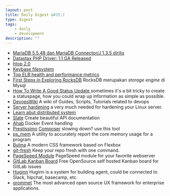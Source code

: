 ```yaml
---
layout: post
title: Daily Digest &#35;1
type: digest
tags: 
    - daily
    - development
description: ""
---
```


- [MariaDB 5.5.48 dan MariaDB Connector/J 1.3.5 dirilis](https://mariadb.org/mariadb-5-5-48-and-connectorj-1-3-5-now-available/)
- [Datastax PHP Driver: 1.1 GA Released](http://www.datastax.com/dev/blog/datastax-php-driver-1-1-ga-released)
- [htop 2.0](http://hisham.hm/htop/)
- [Keybase filesystem](https://keybase.io/docs/kbfs)
- [Top ELB health and performance metrics](https://www.datadoghq.com/blog/top-elb-health-and-performance-metrics/)
- [First Steps in Exploring RocksDB](http://mysqlentomologist.blogspot.co.id/2016/02/my-first-steps-in-exploring-rocksdb.html)
RocksDB merupakan *storage engine* di Mysql
- [How To Write A Good Status Update ](http://blog.statuspage.io/how-to-write-a-good-status-update)
sometimes it's a bit tricky to create a statuspage, how you could wrap up information as simple as possible.
- [DevopsWiki](https://github.com/Leo-G/DevopsWiki)
A wiki of Guides, Scripts, Tutorials related to devops
- [Server hardening](https://www.linuxjournal.com/content/server-hardening)
a very much needed for hardening your Linux server.
- [Learn abut distributed system](http://videlalvaro.github.io/2015/12/learning-about-distributed-systems.html)
- [Slate](https://github.com/tripit/slate)
Create beautiful API documentation
- [Ahab](https://tech.instacart.com/ahab/)
Docker Event handling
- [Prestissimo](https://github.com/hirak/prestissimo)
[Composer](https://getcomposer.org/) slowing down? use this tool
- [ps_mem](https://github.com/pixelb/ps_mem)
A utility to accurately report the core memory usage for a program
- [Bulma](http://bulma.io/)
A modern CSS framework based on Flexbox
- [git-fresh](https://github.com/imsky/git-fresh)
Keep your repo fresh with one command.
- [PageSpeed Module](https://developers.google.com/speed/pagespeed/module/)
PageSpeed module for your favorite webserver
- [GitLab Kanban Board](http://kanban.leanlabs.io/)
Free OpenSource self hosted Kanban board for GitLab issues
- [Huginn](https://github.com/cantino/huginn)
Huginn is a system for building agent, could be connected to Slack, hipchat, basecamp, etc.
- [grommet](http://www.grommet.io/docs/)
The most advanced open source UX framework for enterprise applications.
